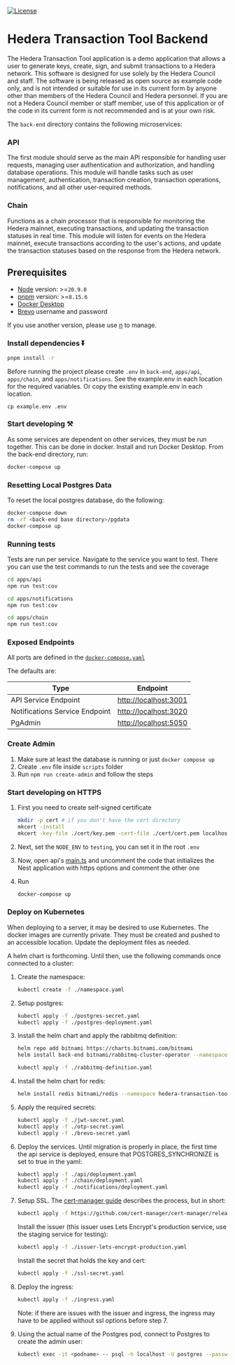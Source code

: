 [![License](https://img.shields.io/badge/License-Apache%202.0-blue.svg)](https://opensource.org/licenses/Apache-2.0)

# Hedera Transaction Tool Backend

The Hedera Transaction Tool application is a demo application that allows a user to generate keys, create, sign, and submit transactions to a Hedera network. This software is designed for use solely by the Hedera Council and staff. The software is being released as open source as example code only, and is not intended or suitable for use in its current form by anyone other than members of the Hedera Council and Hedera personnel. If you are not a Hedera Council member or staff member, use of this application or of the code in its current form is not recommended
and is at your own risk.

The `back-end` directory contains the following microservices:

### API

The first module should serve as the main API responsible for handling user requests, managing user authentication and authorization, and handling database operations. This module will handle tasks such as user management, authentication, transaction creation, transaction operations, notifications, and all other user-required methods.

### Chain

Functions as a chain processor that is responsible for monitoring the Hedera mainnet, executing transactions, and updating the transaction statuses in real time. This module will listen for events on the Hedera mainnet, execute transactions according to the user's actions, and update the transaction statuses based on the response from the Hedera network.

## Prerequisites

- [Node](https://nodejs.org/en/download/package-manager) version: >=`20.9.0`
- [pnpm](https://pnpm.io/installation) version: >=`8.15.6`
- [Docker Desktop](https://docs.docker.com/desktop/install/mac-install/)
- [Brevo](https://www.brevo.com/pricing/?utm_source=adwords_brand&utm_medium=lastclick&utm_content=SendinBlue&utm_extension=sitelinks&utm_term=brevo&utm_matchtype=e&utm_campaign=20011980161&utm_network=g&km_adid=683810310625&km_adposition=&km_device=c&utm_adgroupid=151171466311&gad_source=1&gclid=CjwKCAjwupGyBhBBEiwA0UcqaJ5UFQ8uNznjz1kUfokSV1JhaWfwqFgXrNfRrB2jqE0g4LCLaKNxpBoCsw8QAvD_BwE) username and password

If you use another version, please use [n](https://github.com/tj/n) to manage.

### Install dependencies ⏬

```bash
pnpm install -r
```

Before running the project please create `.env` in `back-end`, `apps/api`, `apps/chain`,
and `apps/notifications`. See the example.env in each location for the required variables.
Or copy the existing example.env in each location.

```shell
cp example.env .env
```

### Start developing ⚒️

As some services are dependent on other services, they must be run together.
This can be done in docker. Install and run Docker Desktop.
From the back-end directory, run:

```bash
docker-compose up
```

### Resetting Local Postgres Data

To reset the local postgres database, do the following:

```bash
docker-compose down
rm -rf <back-end base directory>/pgdata
docker-compose up
```

### Running tests

Tests are run per service. Navigate to the service you want to test. There you can use the test commands to run the tests and see the coverage

```bash
cd apps/api
npm run test:cov
```

```bash
cd apps/notifications
npm run test:cov
```

```bash
cd apps/chain
npm run test:cov
```

### Exposed Endpoints

All ports are defined in the [`docker-compose.yaml`](./docker-compose.yaml)

The defaults are:

| Type                           | Endpoint                                       |
| ------------------------------ | ---------------------------------------------- |
| API Service Endpoint           | [http://localhost:3001](http://localhost:3001) |
| Notifications Service Endpoint | [http://localhost:3020](http://localhost:3020) |
| PgAdmin                        | [http://localhost:5050](http://localhost:5050) |

### Create Admin

1. Make sure at least the database is running or just `docker compose up`
2. Create `.env` file inside `scripts` folder
3. Run `npm run create-admin` and follow the steps

### Start developing on HTTPS

1. First you need to create self-signed certificate

   ```bash
   mkdir -p cert # if you don't have the cert directory
   mkcert -install
   mkcert -key-file ./cert/key.pem -cert-file ./cert/cert.pem localhost
   ```

2. Next, set the `NODE_ENV` to `testing`, you can set it in the root `.env`

3. Now, open api's [main.ts](./apps/api/src/main.ts) and uncomment the code that initializes the Nest application with https options and comment the other one

4. Run
   ```bash
   docker-compose up
   ```

### Deploy on Kubernetes

When deploying to a server, it may be desired to use Kubernetes.
The docker images are currently private. They must be created and pushed
to an accessible location. Update the deployment files as needed.

A helm chart is forthcoming.
Until then, use the following commands once connected to a cluster:

1. Create the namespace:

   ```bash
   kubectl create -f ./namespace.yaml
   ```

2. Setup postgres:

   ```bash
   kubectl apply -f ./postgres-secret.yaml
   kubectl apply -f ./postgres-deployment.yaml
   ```

3. Install the helm chart and apply the rabbitmq definition:

   ```bash
   helm repo add bitnami https://charts.bitnami.com/bitnami
   helm install back-end bitnami/rabbitmq-cluster-operator --namespace hedera-transaction-tool

   kubectl apply -f ./rabbitmq-definition.yaml
   ```

4. Install the helm chart for redis:

   ```bash
   helm install redis bitnami/redis --namespace hedera-transaction-tool --set auth.enabled=false --set architecture=standalone
   ```

5. Apply the required secrets:
   ```bash
   kubectl apply -f ./jwt-secret.yaml
   kubectl apply -f ./otp-secret.yaml
   kubectl apply -f ./brevo-secret.yaml
   ```
6. Deploy the services. Until migration is properly in place, the first time the api service is deployed, ensure that POSTGRES_SYNCHRONIZE is set to true in the yaml:
   ```bash
   kubectl apply -f ./api/deployment.yaml
   kubectl apply -f ./chain/deployment.yaml
   kubectl apply -f ./notifications/deployment.yaml
   ```
7. Setup SSL. The [cert-manager guide](https://cert-manager.io/docs/tutorials/getting-started-with-cert-manager-on-google-kubernetes-engine-using-lets-encrypt-for-ingress-ssl/) describes the process, but in short:

   ```bash
   kubectl apply -f https://github.com/cert-manager/cert-manager/releases/download/v1.14.5/cert-manager.yaml --namespace hedera-transaction-tool
   ```

   Install the issuer (this issuer uses Lets Encrypt's production service, use the staging service for testing):

   ```bash
   kubectl apply -f ./issuer-lets-encrypt-production.yaml
   ```

   Install the secret that holds the key and cert:

   ```bash
   kubectl apply -f ./ssl-secret.yaml
   ```

8. Deploy the ingress:

   ```bash
   kubectl apply -f ./ingress.yaml
   ```

   Note: if there are issues with the issuer and ingress, the ingress may have to be applied without ssl options before step 7.

9. Using the actual name of the Postgres pod, connect to Postgres to create the admin user:

   ```bash
   kubectl exec -it <podname> -- psql -h localhost -U postgres --password -p 5432
   ```

